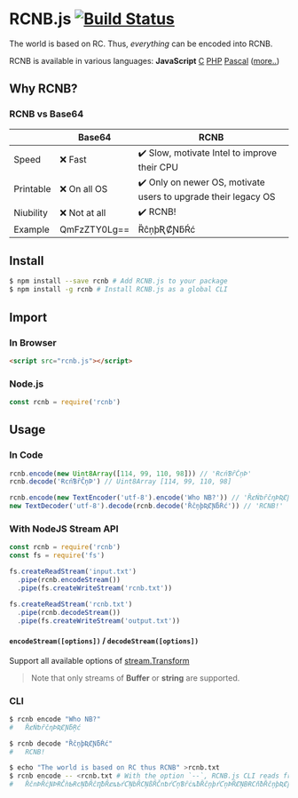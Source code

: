 # RCNB.js [![Build Status](https://travis-ci.com/rcnbapp/RCNB.js.svg?branch=master)](https://travis-ci.com/rcnbapp/RCNB.js)

The world is based on RC. Thus, *everything* can be encoded into RCNB.

RCNB is available in various languages: **JavaScript** [C](https://github.com/rcnbapp/librcnb) [PHP](https://github.com/rcnbapp/RCNB.php) [Pascal](https://github.com/rcnbapp/RCNB.pas) ([more..](https://github.com/rcnbapp/))

## Why RCNB?

### RCNB vs Base64

|           | Base64       | RCNB                                                          |
|-----------|--------------|---------------------------------------------------------------|
| Speed     | ❌ Fast       | ✔️ Slow, motivate Intel to improve their CPU                   |
| Printable | ❌ On all OS  | ✔️ Only on newer OS, motivate users to upgrade their legacy OS |
| Niubility | ❌ Not at all | ✔️ RCNB!                                                     |
| Example   | QmFzZTY0Lg== | ȐĉņþƦȻƝƃŔć                                                    |

## Install

```bash
$ npm install --save rcnb # Add RCNB.js to your package
$ npm install -g rcnb # Install RCNB.js as a global CLI
```

## Import

### In Browser

```html
<script src="rcnb.js"></script>
```

### Node.js

```javascript
const rcnb = require('rcnb')
```

## Usage

### In Code

```javascript
rcnb.encode(new Uint8Array([114, 99, 110, 98])) // 'ɌcńƁȓČņÞ'
rcnb.decode('ɌcńƁȓČņÞ') // Uint8Array [114, 99, 110, 98]

rcnb.encode(new TextEncoder('utf-8').encode('Who NB?')) // 'ȐȼŃƅȓčƞÞƦȻƝƃŖć'
new TextDecoder('utf-8').decode(rcnb.decode('ȐĉņþƦȻƝƃŔć')) // 'RCNB!'
```

### With NodeJS Stream API
```js
const rcnb = require('rcnb')
const fs = require('fs')

fs.createReadStream('input.txt')
  .pipe(rcnb.encodeStream())
  .pipe(fs.createWriteStream('rcnb.txt'))

fs.createReadStream('rcnb.txt')
  .pipe(rcnb.decodeStream())
  .pipe(fs.createWriteStream('output.txt'))
```

#### `encodeStream([options])` / `decodeStream([options])`
Support all available options of [stream.Transform](https://nodejs.org/api/stream.html#stream_class_stream_transform)

> Note that only streams of **Buffer** or **string** are supported.

### CLI

```bash
$ rcnb encode "Who NB?"
#   ȐȼŃƅȓčƞÞƦȻƝƃŖć

$ rcnb decode "ȐĉņþƦȻƝƃŔć"
#   RCNB!

$ echo "The world is based on RC thus RCNB" >rcnb.txt
$ rcnb encode -- <rcnb.txt # With the option `--`, RCNB.js CLI reads from stdin.
#   ȐčnÞȒċƝÞɌČǹƄɌcŅƀȒĉȠƀȒȼȵƄŕƇŅbȒCŅßȒČnƅŕƇņƁȓċȵƀȐĉņþŕƇņÞȒȻŅBɌCňƀȐĉņþƦȻƝƃrƇ
```
